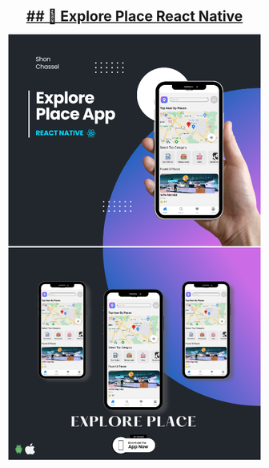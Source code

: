 

<h1 align="center">
  <a href="https://reactnative.dev/">
    ## 🚀 Explore Place 
    React Native
  </a>
</h1>

<img src='3.png'/>
<img src='5.png'/>





